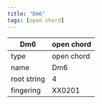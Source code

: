 ```yaml
---
title: "Dm6"
tags: [open chord]
---
```


|Dm6|open chord|
|---|---|
|type|open chord|
|name|Dm6|
|root string|4|
|fingering|XX0201|
